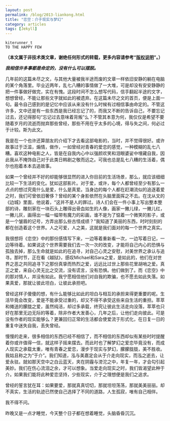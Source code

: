 ```yaml
---
layout: post
permalink: /blog/2013-liankong.html
title: "恋空：介于现实与梦幻"
category: articles
tags: [Jekyll]
---
```


    kiterunner_t
    TO THE HAPPY FEW

**（本文属于非技术类文章，谢绝任何形式的转载，更多内容请参考“[版权说明][1]”。）**

***我相信许多事都是命定的，没有什么可以摆脱。***

几年前的这篇未尽之文，与其他大量被我半途而废的文章一样依旧安静的躺在电脑的某个角落里。毕业近两年，乱七八糟的事情做了一大堆，可是却没有安安静静的把一件事做好做完，实在有愧。这段时间不怎么想写代码，信手翻起半途的文字，想想曾经，不能让那些文字就如此的被遗弃。在这篇未尽之文的首页，便是上面一句。最令自己感到的是记忆中应该从来没有什么时候有过相信事由命定的。不管这许多，文中还是有一些东西是我已经忘记了的，而我又不断的告诉自己，不要忘记过去，还记得那句“忘记过去意味着背叛”么？不管其本意为何，我仅仅是希望不要随着岁月的流逝而抛弃那些曾经，那些不用在乎太多的心境，得与失之间，何必过于计较。斯为此文。

我是在一个也许还算朋友的介绍下才去看这部电影的，当时，并不觉得很好。或许故事过于泛滥，煽情，做作，一如曾经对青春的爱恋的感觉，一种模糊的乱七八糟。喜欢这种电影之人，皆是在自我内心中以强颜欢笑和泪眼婆娑中埋藏自我，因此我从不掩饰自己对于此类日韩剧之敬而远之。可我也总是乱七八糟的生活着，偶尔也抱着本本去追故事。

如果一个曾经并不好的却能够很显然的进入你目前的生活场景，那么，就应该细细比较一下生活的变化。犹如这部影片。对于爱，或许，每个人都曾经至少有那么一点点的想过究竟什么是爱，什么是真爱。当身边的每个人都在赶潮流似的追逐着爱之时，我们可曾依旧奢侈？曾经的某个身影依然在头脑里面挥之不去。在沈从文的《边城》里面，他说着，“这并不是人的罪过。诗人们会在一件小事上写出整本整部的诗，雕刻家在一块石头上雕得出骨血如生的人像，画家一撇儿绿，一撇儿红，一撇儿灰，画得出一幅一幅带有魔力的彩画，谁不是为了惦着一个微笑的影子，或是一个皱眉的记号，方弄出那么些古怪成绩？”我知道了美丽的东西，时时刻刻的都在创造着这个世界。人之可爱，人之美，这就是我们面对的每一个世界之真实。

我很想将《恋空》中的那份感情写下来，一边等着重新看一次，一边写着日记，一边等待着。如果说这个世界需要我们去一次一次的改变，才能将自己内心的恐惧与孤独去掉，那么生命就是如此的在追寻，对自己心灵之安慰，对美世界之承认与追寻。那时节，正在看《越狱》，感叹Michael和Sara之爱，是如此的，他们在对世界之恶之共同追寻下之那份真挚而热烈之爱，远远比过世上那些花里胡哨之爱。真正之爱，来自心灵无比之交流，没有谎言，没有恐惧。他们做到了。而《恋空》中的那对情人，并没有如此。我宁愿相信他们对自我的欺骗，也不愿去如此失落。如果真爱，那就让彼此坦白，让彼此承担吧。

曾经这样子傻傻的想，有什么能够比如此的坦白与相互的承担来得更重要的呢。生活毕竟会改变，爱是不能承受过重的，却又不得不承受这些来自生活的重担。萃萃和傩送的朦胧之爱，虽然纯洁，却过多承载，终究让彼此生活走向没落，萃萃也只好在那里无边无际的等着，除非作者大发善心，几年之后，让他们走向彼此。可是没有作者的现实能够么？更兼回归正常的生活都会使爱流于形式化，在日复一日的重复中迷失自我，丢失曾经。

慢慢的走来，很多相信的东西已经不相信了，而不相信的东西却似有某些时时提醒着你或许值得一信，就这样子摇来摆去。而此时也了解梦幻之爱恋毕竟没有，而成人现实之承载太重，唯有青春之爱恋，漫步于现实与梦幻，朦朦胧胧，美不胜收。我姑且称之为“于介”。我们知道，泓与美嘉定会从于介走向现实，而泓之逝去，让爱永驻。就如那天空中之白云蓝天，夹在阴霾与滂沱之中，年复一年，才会勾引起美妙。我们在伤心流泪之余，才可以想象。当爱走向现实之时，我们皆渴望此种于介。如果我们能将此种爱恋坚持，少些现实，介于之理想便是我们之追求。

曾经的誓言犹在耳：如果要爱，那就真真切切，那就坦坦荡荡，那就美美丽丽。却不真实，生活的轨迹已然使自己选择了不同的道路，人生孤寂，唯有自己相伴。

我不得不问。

昨晚又是一点才睡觉，今天整个日子都在想着睡觉，头脑昏昏沉沉。


[1]: http://kiterunner.me/blog/copyright.html
